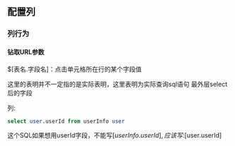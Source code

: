 

## 配置列

### 列行为

#### 钻取URL参数

$[表名.字段名]：点击单元格所在行的某个字段值

这里的表明并不一定指的是实际表明，这里表明为实际查询sql语句 最外层select 后的字段

列:

```sql
select user.userId from userInfo user
```

这个SQL如果想用userId字段，不能写$[userInfo.userId],应该写:$[user.userId]























